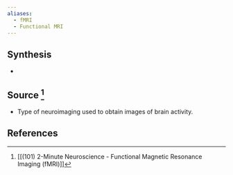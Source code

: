 ```yaml
---
aliases:
  - fMRI
  - Functional MRI
---
```

## Synthesis
- 
## Source [^1]
- Type of neuroimaging used to obtain images of brain activity.
## References

[^1]: [[(101) 2-Minute Neuroscience - Functional Magnetic Resonance Imaging (fMRI)]]